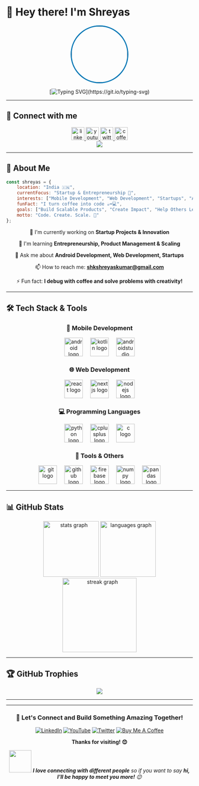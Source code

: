 # 👋 Hey there! I'm Shreyas

<div align="center">
  <img height="150" src="https://avatars.githubusercontent.com/u/94731699?s=96&v=4" style="border-radius: 50%; border: 3px solid #0077B5;" />
</div>

<div align="center">
  
  [![Typing SVG](https://readme-typing-svg.herokuapp.com?font=Fira+Code&weight=600&size=22&pause=1000&color=0077B5&center=true&vCenter=true&width=435&lines=Startup+Founder+%F0%9F%9A%80;Android+Developer+%F0%9F%93%B1;Full+Stack+Developer+%F0%9F%92%BB;Always+building+something!)](https://git.io/typing-svg)
  
</div>

---
## 🚀 Connect with me

<div align="center">
  <a href="https://linkedin.com/in/shkshreyas" target="_blank">
    <img src="https://img.shields.io/static/v1?message=LinkedIn&logo=linkedin&label=&color=0077B5&logoColor=white&labelColor=&style=for-the-badge" height="35" alt="linkedin logo"  />
  </a>
  <a href="https://youtube.com/@shkshreyas?si=2kb8GA6YJuNFNnv-" target="_blank">
    <img src="https://img.shields.io/static/v1?message=Youtube&logo=youtube&label=&color=FF0000&logoColor=white&labelColor=&style=for-the-badge" height="35" alt="youtube logo"  />
  </a>
  <a href="https://twitter.com/shkshreyas" target="_blank">
    <img src="https://img.shields.io/static/v1?message=Twitter&logo=twitter&label=&color=1DA1F2&logoColor=white&labelColor=&style=for-the-badge" height="35" alt="twitter logo"  />
  </a>
  <a href="https://coff.ee/shkshreyas" target="_blank">
    <img src="https://img.shields.io/static/v1?message=Buy%20Me%20Coffee&logo=buymeacoffee&label=&color=FFDD00&logoColor=black&labelColor=&style=for-the-badge" height="35" alt="coffee logo"  />
  </a>
</div>

<div align="center">
  <img src="https://visitor-badge.laobi.icu/badge?page_id=shkshreyas.shkshreyas&left_color=blue&right_color=green&left_text=Profile%20Views" />
</div>

---

## 🎯 About Me

```javascript
const shreyas = {
    location: "India 🇮🇳",
    currentFocus: "Startup & Entrepreneurship 🚀",
    interests: ["Mobile Development", "Web Development", "Startups", "AI/ML"],
    funFact: "I turn coffee into code ☕➡️💻",
    goals: ["Build Scalable Products", "Create Impact", "Help Others Learn"],
    motto: "Code. Create. Scale. 🔄"
};
```

<div align="center">
  
  🔭 I'm currently working on **Startup Projects & Innovation**
  
  🌱 I'm learning **Entrepreneurship, Product Management & Scaling**
  
  💬 Ask me about **Android Development, Web Development, Startups**
  
  📫 How to reach me: **shkshreyaskumar@gmail.com**
  
  ⚡ Fun fact: **I debug with coffee and solve problems with creativity!**
  
</div>

---

## 🛠️ Tech Stack & Tools

<div align="center">

### 📱 Mobile Development
<img src="https://cdn.jsdelivr.net/gh/devicons/devicon/icons/android/android-original.svg" height="50" alt="android logo"  />
<img width="12" />
<img src="https://cdn.jsdelivr.net/gh/devicons/devicon/icons/kotlin/kotlin-original.svg" height="50" alt="kotlin logo"  />
<img width="12" />
<img src="https://cdn.jsdelivr.net/gh/devicons/devicon/icons/androidstudio/androidstudio-original.svg" height="50" alt="androidstudio logo"  />

### 🌐 Web Development
<img src="https://cdn.jsdelivr.net/gh/devicons/devicon/icons/react/react-original.svg" height="50" alt="react logo"  />
<img width="12" />
<img src="https://cdn.jsdelivr.net/gh/devicons/devicon/icons/nextjs/nextjs-original.svg" height="50" alt="nextjs logo"  />
<img width="12" />
<img src="https://cdn.jsdelivr.net/gh/devicons/devicon/icons/nodejs/nodejs-original.svg" height="50" alt="nodejs logo"  />

### 💻 Programming Languages
<img src="https://cdn.jsdelivr.net/gh/devicons/devicon/icons/python/python-original.svg" height="50" alt="python logo"  />
<img width="12" />
<img src="https://cdn.jsdelivr.net/gh/devicons/devicon/icons/cplusplus/cplusplus-original.svg" height="50" alt="cplusplus logo"  />
<img width="12" />
<img src="https://cdn.jsdelivr.net/gh/devicons/devicon/icons/c/c-original.svg" height="50" alt="c logo"  />

### 🔧 Tools & Others
<img src="https://cdn.jsdelivr.net/gh/devicons/devicon/icons/git/git-original.svg" height="50" alt="git logo"  />
<img width="12" />
<img src="https://cdn.jsdelivr.net/gh/devicons/devicon/icons/github/github-original.svg" height="50" alt="github logo"  />
<img width="12" />
<img src="https://cdn.jsdelivr.net/gh/devicons/devicon/icons/firebase/firebase-plain-wordmark.svg" height="50" alt="firebase logo"  />
<img width="12" />
<img src="https://cdn.jsdelivr.net/gh/devicons/devicon/icons/numpy/numpy-original.svg" height="50" alt="numpy logo"  />
<img width="12" />
<img src="https://cdn.jsdelivr.net/gh/devicons/devicon/icons/pandas/pandas-original.svg" height="50" alt="pandas logo"  />

</div>

---

## 📊 GitHub Stats

<div align="center">
  <img src="https://github-readme-stats.vercel.app/api?username=shkshreyas&hide_title=false&hide_rank=false&show_icons=true&include_all_commits=true&count_private=true&disable_animations=false&theme=tokyonight&locale=en&hide_border=false" height="150" alt="stats graph"  />
  <img src="https://github-readme-stats.vercel.app/api/top-langs?username=shkshreyas&locale=en&hide_title=false&layout=compact&card_width=320&langs_count=8&theme=tokyonight&hide_border=false" height="150" alt="languages graph"  />
</div>

<div align="center">
  <img src="https://streak-stats.demolab.com?user=shkshreyas&locale=en&mode=daily&theme=tokyonight&hide_border=false&border_radius=5&order=3" height="200" alt="streak graph"  />
</div>

---

## 🏆 GitHub Trophies

<div align="center">
  <img src="https://github-profile-trophy.vercel.app/?username=shkshreyas&theme=tokyonight&no-frame=false&no-bg=false&margin-w=4" />
</div>

---

---

<div align="center">
  
  ### 🤝 Let's Connect and Build Something Amazing Together!
  
  [![LinkedIn](https://img.shields.io/badge/LinkedIn-%230077B5.svg?style=for-the-badge&logo=linkedin&logoColor=white)](https://linkedin.com/in/shkshreyas)
  [![YouTube](https://img.shields.io/badge/YouTube-%23FF0000.svg?style=for-the-badge&logo=YouTube&logoColor=white)](https://youtube.com/@shkshreyas?si=2kb8GA6YJuNFNnv-)
  [![Twitter](https://img.shields.io/badge/Twitter-%231DA1F2.svg?style=for-the-badge&logo=Twitter&logoColor=white)](https://twitter.com/shkshreyas)
  [![Buy Me A Coffee](https://img.shields.io/badge/Buy%20Me%20A%20Coffee-FFDD00?style=for-the-badge&logo=buy-me-a-coffee&logoColor=black)](https://coff.ee/shkshreyas)
  
  **Thanks for visiting! 😊**
  
  <img src="https://media.giphy.com/media/LnQjpWaON8nhr21vNW/giphy.gif" width="60"> <em><b>I love connecting with different people</b> so if you want to say <b>hi, I'll be happy to meet you more!</b> 😊</em>
  
</div>
